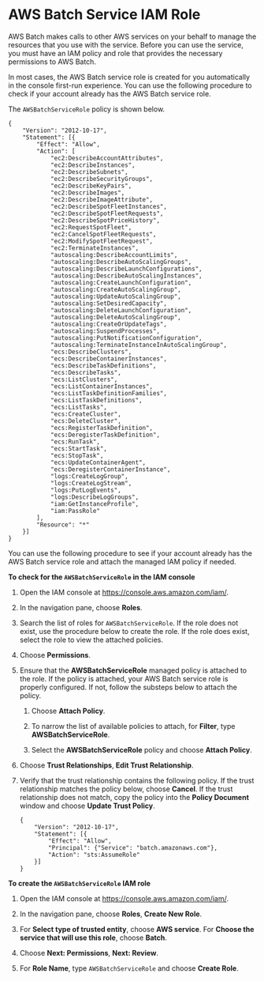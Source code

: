 # AWS Batch Service IAM Role<a name="service_IAM_role"></a>

AWS Batch makes calls to other AWS services on your behalf to manage the resources that you use with the service\. Before you can use the service, you must have an IAM policy and role that provides the necessary permissions to AWS Batch\.

In most cases, the AWS Batch service role is created for you automatically in the console first\-run experience\. You can use the following procedure to check if your account already has the AWS Batch service role\.

The `AWSBatchServiceRole` policy is shown below\.

```
{
    "Version": "2012-10-17",
    "Statement": [{
        "Effect": "Allow",
        "Action": [
            "ec2:DescribeAccountAttributes",
            "ec2:DescribeInstances",
            "ec2:DescribeSubnets",
            "ec2:DescribeSecurityGroups",
            "ec2:DescribeKeyPairs",
            "ec2:DescribeImages",
            "ec2:DescribeImageAttribute",
            "ec2:DescribeSpotFleetInstances",
            "ec2:DescribeSpotFleetRequests",
            "ec2:DescribeSpotPriceHistory",
            "ec2:RequestSpotFleet",
            "ec2:CancelSpotFleetRequests",
            "ec2:ModifySpotFleetRequest",
            "ec2:TerminateInstances",
            "autoscaling:DescribeAccountLimits",
            "autoscaling:DescribeAutoScalingGroups",
            "autoscaling:DescribeLaunchConfigurations",
            "autoscaling:DescribeAutoScalingInstances",
            "autoscaling:CreateLaunchConfiguration",
            "autoscaling:CreateAutoScalingGroup",
            "autoscaling:UpdateAutoScalingGroup",
            "autoscaling:SetDesiredCapacity",
            "autoscaling:DeleteLaunchConfiguration",
            "autoscaling:DeleteAutoScalingGroup",
            "autoscaling:CreateOrUpdateTags",
            "autoscaling:SuspendProcesses",
            "autoscaling:PutNotificationConfiguration",
            "autoscaling:TerminateInstanceInAutoScalingGroup",
            "ecs:DescribeClusters",
            "ecs:DescribeContainerInstances",
            "ecs:DescribeTaskDefinitions",
            "ecs:DescribeTasks",
            "ecs:ListClusters",
            "ecs:ListContainerInstances",
            "ecs:ListTaskDefinitionFamilies",
            "ecs:ListTaskDefinitions",
            "ecs:ListTasks",
            "ecs:CreateCluster",
            "ecs:DeleteCluster",
            "ecs:RegisterTaskDefinition",
            "ecs:DeregisterTaskDefinition",
            "ecs:RunTask",
            "ecs:StartTask",
            "ecs:StopTask",
            "ecs:UpdateContainerAgent",
            "ecs:DeregisterContainerInstance",
            "logs:CreateLogGroup",
            "logs:CreateLogStream",
            "logs:PutLogEvents",
            "logs:DescribeLogGroups",
            "iam:GetInstanceProfile",
            "iam:PassRole"
        ],
        "Resource": "*"
    }]
}
```

You can use the following procedure to see if your account already has the AWS Batch service role and attach the managed IAM policy if needed\.<a name="procedure_check_service_role"></a>

**To check for the `AWSBatchServiceRole` in the IAM console**

1. Open the IAM console at [https://console\.aws\.amazon\.com/iam/](https://console.aws.amazon.com/iam/)\.

1. In the navigation pane, choose **Roles**\. 

1. Search the list of roles for `AWSBatchServiceRole`\. If the role does not exist, use the procedure below to create the role\. If the role does exist, select the role to view the attached policies\.

1. Choose **Permissions**\.

1. Ensure that the **AWSBatchServiceRole** managed policy is attached to the role\. If the policy is attached, your AWS Batch service role is properly configured\. If not, follow the substeps below to attach the policy\.

   1. Choose **Attach Policy**\.

   1. To narrow the list of available policies to attach, for **Filter**, type **AWSBatchServiceRole**\.

   1. Select the **AWSBatchServiceRole** policy and choose **Attach Policy**\.

1. Choose **Trust Relationships**, **Edit Trust Relationship**\.

1. Verify that the trust relationship contains the following policy\. If the trust relationship matches the policy below, choose **Cancel**\. If the trust relationship does not match, copy the policy into the **Policy Document** window and choose **Update Trust Policy**\.

   ```
   {
       "Version": "2012-10-17",
       "Statement": [{
           "Effect": "Allow",
           "Principal": {"Service": "batch.amazonaws.com"},
           "Action": "sts:AssumeRole"
       }]
   }
   ```

**To create the `AWSBatchServiceRole` IAM role**

1. Open the IAM console at [https://console\.aws\.amazon\.com/iam/](https://console.aws.amazon.com/iam/)\.

1. In the navigation pane, choose **Roles**, **Create New Role**\. 

1. For **Select type of trusted entity**, choose **AWS service**\. For **Choose the service that will use this role**, choose **Batch**\.

1. Choose **Next: Permissions**, **Next: Review**\.

1. For **Role Name**, type `AWSBatchServiceRole` and choose **Create Role**\. 